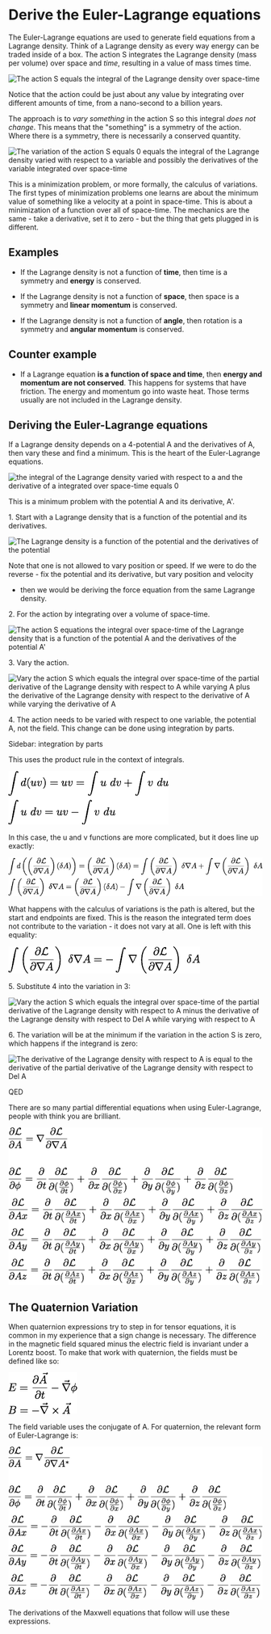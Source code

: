 # Derive the Euler-Lagrange equations

The Euler-Lagrange equations are used to generate field equations from a
Lagrange density. Think of a Lagrange density as every way energy can be traded
inside of a box. The action S integrates the Lagrange density (mass per volume)
over space and _time_, resulting in a value of mass times time.

![The action S equals the integral of the Lagrange density over
space-time](../images/EM/derive_Euler-Lagrange/S_eq_int_L.png)

Notice that the action could be just about any value by integrating over
different amounts of time, from a nano-second to a billion years.

The approach is to _vary something_ in the action S so this integral _does not
change_. This means that the "something" is a symmetry of the action.  Where
there is a symmetry, there is necessarily a conserved quantity.

![The variation of the action S equals 0 equals the integral of the Lagrange
density varied with respect to a variable and possibly the derivatives of the
variable integrated over 
space-time](../images/EM/derive_Euler-Lagrange/dS_is_zero.png)

This is a minimization problem, or more formally, the calculus of variations.
The first types of minimization problems one learns are about the minimum value
of something like a velocity at a point in space-time. This is about a 
minimization of a function over all of space-time. The mechanics are the same - 
take a derivative, set it to zero - but the thing that gets plugged in is 
different.

## Examples

* If the Lagrange density is not a function of **time**, then time is a 
symmetry and **energy** is conserved.

* If the Lagrange density is not a function of **space**, then space is a 
symmetry and **linear momentum** is conserved.

* If the Lagrange density is not a function of **angle**, then rotation is a 
symmetry and **angular momentum** is conserved.

## Counter example

* If a Lagrange equation **is a function of space and time**, then **energy and 
momentum are not conserved**. This happens for systems that have friction.  The 
energy and momentum go into waste heat. Those terms usually are not included in 
the Lagrange density. 

## Deriving the Euler-Lagrange equations

If a Lagrange density depends on a 4-potential A and the derivatives of A, then 
vary these and find a minimum. This is the heart of the Euler-Lagrange 
equations.

![the integral of the Lagrange density varied with respect to a and the 
derivative of a integrated over space-time equals 
0](../images/EM/derive_Euler-Lagrange/zero_eq_int_L_dA_dDelA.png)

This is a minimum problem with the potential A and its derivative, A'.

1\. Start with a Lagrange density that is a function of the potential and its derivatives.

![The Lagrange density is a function of the potential and the derivatives of 
the potential](../images/EM/derive_Euler-Lagrange/L_eq_f_A_DelA.png)

Note that one is not allowed to vary position or speed. If we were to do the 
reverse - fix the potential and its derivative, but vary position and velocity 
- then we would be deriving the force equation from the same Lagrange density.

2\. For the action by integrating over a volume of space-time.

![The action S equations the integral over space-time of the Lagrange density 
that is a function of the potential A and the derivatives of the potential 
A'](../images/EM/derive_Euler-Lagrange/S_eq_L_A_DelA.png)

3\. Vary the action.

![Vary the action S which equals the integral over space-time of the partial 
derivative of the Lagrange density with respect to A while varying A plus the 
derivative of the Lagrange density with respect to the derivative of A while 
varying the derivative of 
A](../images/EM/derive_Euler-Lagrange/dS_eq_dL_dAdA_plus_dL_dDelA_dDelA.png)

4\. The action needs to be varied with respect to one variable, the potential A, 
not the field. This change can be done using integration by parts.

Sidebar: integration by parts

This uses the product rule in the context of integrals.

![](../images/EM/derive_Euler-Lagrange/integration_by_parts.png)

In this case, the u and v functions are more complicated, but it does line up
exactly:

![](../images/EM/derive_Euler-Lagrange/integration_by_parts_details.png)

What happens with the calculus of variations is the path is altered, but the
start and endpoints are fixed. This is the reason the integrated term does not
contribute to the variation - it does not vary at all. One is left with this
equality:

![](../images/EM/derive_Euler-Lagrange/minus_DeldldA_eq_dL_dDelA.png)

5\. Substitute 4 into the variation in 3:

![Vary the action S which equals the integral over space-time of the partial 
derivative of the Lagrange density with respect to A minus the 
derivative of the Lagrange density with respect to Del A while varying with respect to A](../images/EM/derive_Euler-Lagrange/dS_eq_dL_difference.png)

6\. The variation will be at the minimum if the variation in the action S is 
zero, which happens if the integrand is zero:

![The derivative of the Lagrange density with respect to A is equal to the 
derivative of the partial derivative of the Lagrange density with respect to 
Del A](../images/EM/derive_Euler-Lagrange/Euler-Lagrange_eq.png)

QED

There are so many partial differential equations when using Euler-Lagrange,
people with think you are brilliant.

![](../images/EM/derive_Euler-Lagrange/Euler-Lagrange_details.png)

## The Quaternion Variation

When quaternion expressions try to step in for tensor equations, it is common
in my experience that a sign change is necessary. The difference in the
magnetic field squared minus the electric field is invariant under a Lorentz
boost. To make that work with quaternion, the fields must be defined like so:

![](../images/EM/derive_Euler-Lagrange/E_B_defined.png)

The field variable uses the conjugate of A. For quaternion, the relevant form
of Euler-Lagrange is:

![](../images/EM/derive_Euler-Lagrange/Euler-Lagrange_A*_details.png)

The derivations of the Maxwell equations that follow will use these expressions.

